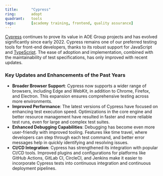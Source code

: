 ```yaml
---
title:      "Cypress"
ring:       adopt
quadrant:   tools
tags:       [academy training, frontend, quality assurance]
---
```


[Cypress](https://www.cypress.io/) continues to prove its value in AOE Group projects and has evolved significantly since early 2022. Cypress remains one of our preferred testing tools for front-end developers, thanks to its robust support for JavaScript and [TypeScript](/languages-and-frameworks/typescript/). The ease of adoption and implementation, combined with the maintainability of test specifications, has only improved with recent updates.

### Key Updates and Enhancements of the Past Years

- **Broader Browser Support**: Cypress now supports a wider range of browsers, including Edge and WebKit, in addition to Chrome, Firefox, and Electron. This expansion ensures comprehensive testing across more environments.
- **Improved Performance**: The latest versions of Cypress have focused on enhancing test execution speed. Optimizations in the core engine and better resource management have resulted in faster and more reliable test runs, even for large and complex test suites.
- **Enhanced Debugging Capabilities**: Debugging has become even more user-friendly with improved tooling. Features like time travel, where developers can step through each test command, and better error messages help in quickly identifying and resolving issues.
- **CI/CD Integration**: Cypress has strengthened its integration with popular CI/CD tools. Improved plugins and configurations for platforms like GitHub Actions, GitLab CI, CircleCI, and Jenkins make it easier to incorporate Cypress tests into continuous integration and continuous deployment pipelines.
